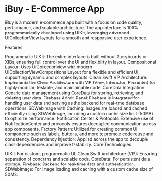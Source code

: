 # iBuy - E-Commerce App

iBuy is a modern e-commerce app built with a focus on code quality, performance, and scalable architecture. The app interface is 100% programmatically developed using UIKit, leveraging advanced UICollectionView layouts for a smooth and responsive user experience.

Features

Programmatic UIKit: The entire interface is built without Storyboards or XIBs, ensuring full control over the UI and flexibility in layout.
Compositional Layout: Uses UICollectionView with modern UICollectionViewCompositionalLayout for a flexible and efficient UI, supporting dynamic and complex layouts.
Clean Swift VIP Architecture: Implements the Clean Architecture with VIP (View, Interactor, Presenter) for highly modular, testable, and maintainable code.
CoreData Integration: Generic data management using CoreData for storing, retrieving, and deleting user data.
Firebase Admin Panel: Firebase is integrated for handling user data and serving as the backend for real-time database operations.
SDWebImage with Caching: Images are loaded and cached efficiently using SDWebImage, including a custom cache size limit (50MB) to optimize performance.
Notification Center & Protocols: Extensive use of NotificationCenter and protocols ensures decoupled communication across app components.
Factory Pattern: Utilized for creating common UI components such as labels, buttons, and more to promote code reuse and consistency.
Dependency Injection: Applied across the app to decouple class dependencies and improve testability.
Core Technologies

UIKit: For custom, programmatic UI.
Clean Swift Architecture (VIP): Ensuring separation of concerns and scalable code.
CoreData: For persistent data storage.
Firebase: Backend for real-time data and authentication.
SDWebImage: For image loading and caching with a custom cache size of 50MB.
